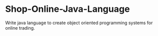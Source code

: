 # Shop-Online-Java-Language
Write java language to create object oriented programming systems for online trading.
